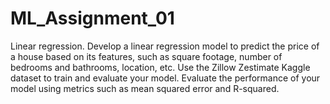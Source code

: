 # ML_Assignment_01
Linear regression.  Develop a linear regression model to predict the price of a house based on its features, such as square footage, number of bedrooms and bathrooms, location, etc. Use the Zillow Zestimate Kaggle dataset to train and evaluate your model. Evaluate the performance of your model using metrics such as mean squared error and R-squared.
